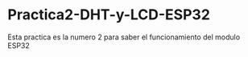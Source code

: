 # Practica2-DHT-y-LCD-ESP32
Esta practica es la numero 2 para saber el funcionamiento del modulo ESP32
